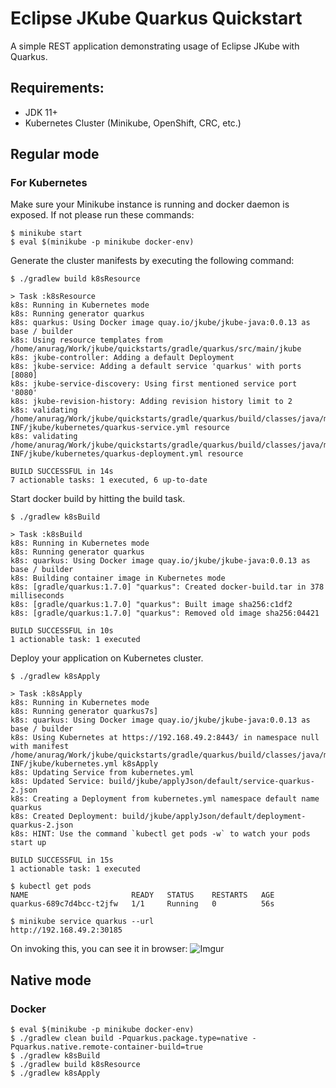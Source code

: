 # Eclipse JKube Quarkus Quickstart

A simple REST application demonstrating usage of Eclipse JKube with Quarkus.

## Requirements:

- JDK 11+
- Kubernetes Cluster (Minikube, OpenShift, CRC, etc.)

## Regular mode

### For Kubernetes
Make sure your Minikube instance is running and docker daemon is exposed. If not please run these commands:
```shell
$ minikube start
$ eval $(minikube -p minikube docker-env)
```

Generate the cluster manifests by executing the following command:
```shell
$ ./gradlew build k8sResource

> Task :k8sResource
k8s: Running in Kubernetes mode
k8s: Running generator quarkus
k8s: quarkus: Using Docker image quay.io/jkube/jkube-java:0.0.13 as base / builder
k8s: Using resource templates from /home/anurag/Work/jkube/quickstarts/gradle/quarkus/src/main/jkube
k8s: jkube-controller: Adding a default Deployment
k8s: jkube-service: Adding a default service 'quarkus' with ports [8080]
k8s: jkube-service-discovery: Using first mentioned service port '8080' 
k8s: jkube-revision-history: Adding revision history limit to 2
k8s: validating /home/anurag/Work/jkube/quickstarts/gradle/quarkus/build/classes/java/main/META-INF/jkube/kubernetes/quarkus-service.yml resource
k8s: validating /home/anurag/Work/jkube/quickstarts/gradle/quarkus/build/classes/java/main/META-INF/jkube/kubernetes/quarkus-deployment.yml resource

BUILD SUCCESSFUL in 14s
7 actionable tasks: 1 executed, 6 up-to-date
```

Start docker build  by hitting the build task.
```shell
$ ./gradlew k8sBuild

> Task :k8sBuild
k8s: Running in Kubernetes mode
k8s: Running generator quarkus
k8s: quarkus: Using Docker image quay.io/jkube/jkube-java:0.0.13 as base / builder
k8s: Building container image in Kubernetes mode
k8s: [gradle/quarkus:1.7.0] "quarkus": Created docker-build.tar in 378 milliseconds
k8s: [gradle/quarkus:1.7.0] "quarkus": Built image sha256:c1df2
k8s: [gradle/quarkus:1.7.0] "quarkus": Removed old image sha256:04421

BUILD SUCCESSFUL in 10s
1 actionable task: 1 executed

```

Deploy your application on Kubernetes cluster.
```shell
$ ./gradlew k8sApply

> Task :k8sApply
k8s: Running in Kubernetes mode
k8s: Running generator quarkus7s]
k8s: quarkus: Using Docker image quay.io/jkube/jkube-java:0.0.13 as base / builder
k8s: Using Kubernetes at https://192.168.49.2:8443/ in namespace null with manifest /home/anurag/Work/jkube/quickstarts/gradle/quarkus/build/classes/java/main/META-INF/jkube/kubernetes.yml k8sApply
k8s: Updating Service from kubernetes.yml
k8s: Updated Service: build/jkube/applyJson/default/service-quarkus-2.json
k8s: Creating a Deployment from kubernetes.yml namespace default name quarkus
k8s: Created Deployment: build/jkube/applyJson/default/deployment-quarkus-2.json
k8s: HINT: Use the command `kubectl get pods -w` to watch your pods start up

BUILD SUCCESSFUL in 15s
1 actionable task: 1 executed

$ kubectl get pods                 
NAME                       READY   STATUS    RESTARTS   AGE
quarkus-689c7d4bcc-t2jfw   1/1     Running   0          56s

$ minikube service quarkus --url
http://192.168.49.2:30185
```

On invoking this, you can see it in browser:
![Imgur](https://i.imgur.com/YNCvhuf.png)

## Native mode

### Docker

```shell
$ eval $(minikube -p minikube docker-env)
$ ./gradlew clean build -Pquarkus.package.type=native -Pquarkus.native.remote-container-build=true
$ ./gradlew k8sBuild
$ ./gradlew build k8sResource
$ ./gradlew k8sApply
```